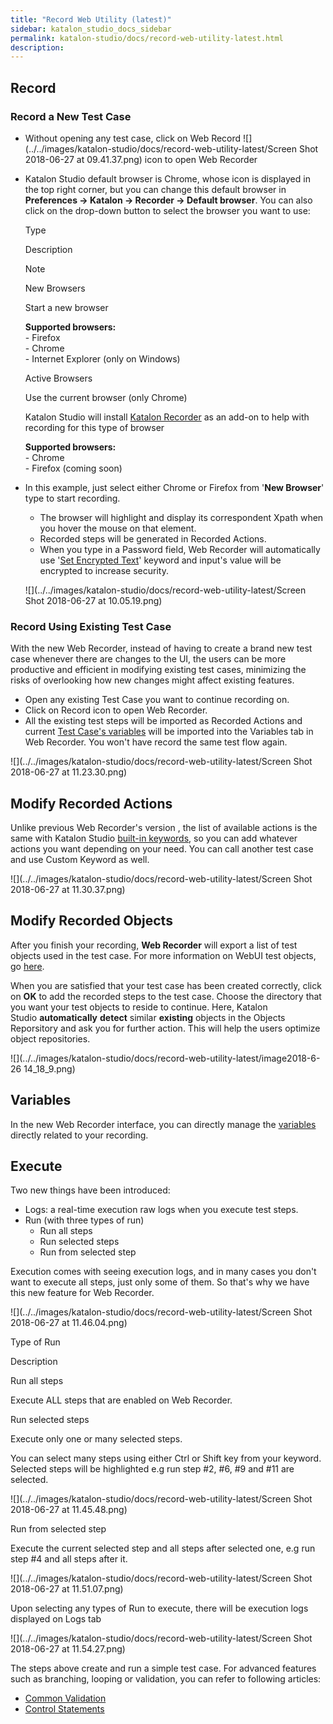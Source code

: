 ```yaml
---
title: "Record Web Utility (latest)" 
sidebar: katalon_studio_docs_sidebar
permalink: katalon-studio/docs/record-web-utility-latest.html 
description: 
---
```

Record
------

### Record a New Test Case

*   Without opening any test case, click on Web Record ![](../../images/katalon-studio/docs/record-web-utility-latest/Screen Shot 2018-06-27 at 09.41.37.png) icon to open Web Recorder
*   Katalon Studio default browser is Chrome, whose icon is displayed in the top right corner, but you can change this default browser in **Preferences → Katalon → Recorder → Default browser**. You can also click on the drop-down button to select the browser you want to use:
    
    Type
    
    Description
    
    Note
    
    New Browsers
    
    Start a new browser
    
    **Supported browsers:**  
    \- Firefox  
    \- Chrome  
    \- Internet Explorer (only on Windows)
    
    Active Browsers
    
    Use the current browser (only Chrome)
    
    Katalon Studio will install [Katalon Recorder](https://chrome.google.com/webstore/detail/katalon-recorder-selenium/ljdobmomdgdljniojadhoplhkpialdid) as an add-on to help with recording for this type of browser  
      
    **Supported browsers:**  
    \- Chrome  
    \- Firefox (coming soon)
    
*   In this example, just select either Chrome or Firefox from '**New Browser**' type to start recording.
    
    *   The browser will highlight and display its correspondent Xpath when you hover the mouse on that element.
    *   Recorded steps will be generated in Recorded Actions.
    *   When you type in a Password field, Web Recorder will automatically use '[Set Encrypted Text](https://docs.katalon.com/display/KD/%5BWebUI%5D+Set+Encrypted+Text)' keyword and input's value will be encrypted to increase security.
    
    ![](../../images/katalon-studio/docs/record-web-utility-latest/Screen Shot 2018-06-27 at 10.05.19.png)
    

### Record Using Existing Test Case

With the new Web Recorder, instead of having to create a brand new test case whenever there are changes to the UI, the users can be more productive and efficient in modifying existing test cases, minimizing the risks of overlooking how new changes might affect existing features. 

*   Open any existing Test Case you want to continue recording on.
*   Click on Record icon to open Web Recorder.
*   All the existing test steps will be imported as Recorded Actions and current [Test Case's variables](https://docs.katalon.com/display/KD/Variable+Types#VariableTypes-Localvariables) will be imported into the Variables tab in Web Recorder. You won't have record the same test flow again.

![](../../images/katalon-studio/docs/record-web-utility-latest/Screen Shot 2018-06-27 at 11.23.30.png)

Modify Recorded Actions
-----------------------

Unlike previous Web Recorder's version , the list of available actions is the same with Katalon Studio [built-in keywords](https://docs.katalon.com/display/KD/Built-in+Keywords), so you can add whatever actions you want depending on your need. You can call another test case and use Custom Keyword as well.

![](../../images/katalon-studio/docs/record-web-utility-latest/Screen Shot 2018-06-27 at 11.30.37.png)

Modify Recorded Objects
-----------------------

After you finish your recording, **Web Recorder** will export a list of test objects used in the test case. For more information on WebUI test objects, go [here](https://docs.katalon.com/x/tQTR). 

When you are satisfied that your test case has been created correctly, click on **OK** to add the recorded steps to the test case. Choose the directory that you want your test objects to reside to continue. Here, Katalon Studio **automatically** **detect** similar **existing** objects in the Objects Reporsitory and ask you for further action. This will help the users optimize object repositories. 

![](../../images/katalon-studio/docs/record-web-utility-latest/image2018-6-26 14_18_9.png)

Variables
---------

In the new Web Recorder interface, you can directly manage the [variables](https://docs.katalon.com/x/RoIw) directly related to your recording.

Execute
-------

Two new things have been introduced:

*   Logs: a real-time execution raw logs when you execute test steps. 
*   Run (with three types of run)
    *   Run all steps
    *   Run selected steps
    *   Run from selected step

Execution comes with seeing execution logs, and in many cases you don't want to execute all steps, just only some of them. So that's why we have this new feature for Web Recorder. 

![](../../images/katalon-studio/docs/record-web-utility-latest/Screen Shot 2018-06-27 at 11.46.04.png)

Type of Run

Description

Run all steps

Execute ALL steps that are enabled on Web Recorder.

Run selected steps

Execute only one or many selected steps.

You can select many steps using either Ctrl or Shift key from your keyword. Selected steps will be highlighted e.g run step #2, #6, #9 and #11 are selected.

![](../../images/katalon-studio/docs/record-web-utility-latest/Screen Shot 2018-06-27 at 11.45.48.png)

Run from selected step

Execute the current selected step and all steps after selected one, e.g run step #4 and all steps after it.

![](../../images/katalon-studio/docs/record-web-utility-latest/Screen Shot 2018-06-27 at 11.51.07.png)

Upon selecting any types of Run to execute, there will be execution logs displayed on Logs tab

![](../../images/katalon-studio/docs/record-web-utility-latest/Screen Shot 2018-06-27 at 11.54.27.png)

The steps above create and run a simple test case. For advanced features such as branching, looping or validation, you can refer to following articles: 

*   [Common Validation](https://www.katalon.com/tutorials/common-validation/) 
*   [Control Statements](/display/KD/Control+Statements)